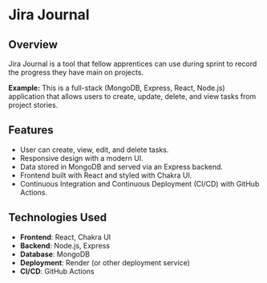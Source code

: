 # Jira Journal

## Overview

Jira Journal is a tool that fellow apprentices can use during sprint to record the progress they have main on projects.

**Example:**
This is a full-stack (MongoDB, Express, React, Node.js) application that allows users to create, update, delete, and view tasks from project stories.

## Features

- User can create, view, edit, and delete tasks.
- Responsive design with a modern UI.
- Data stored in MongoDB and served via an Express backend.
- Frontend built with React and styled with Chakra UI.
- Continuous Integration and Continuous Deployment (CI/CD) with GitHub Actions.

## Technologies Used

- **Frontend**: React, Chakra UI
- **Backend**: Node.js, Express
- **Database**: MongoDB
- **Deployment**: Render (or other deployment service)
- **CI/CD**: GitHub Actions


